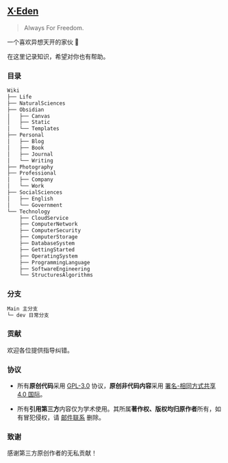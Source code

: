## [X·Eden](https://wiki.7wate.com/)

> Always For Freedom.

一个喜欢异想天开的家伙 💨

在这里记录知识，希望对你也有帮助。

### 目录

```markdown
Wiki
├── Life
├── NaturalSciences
├── Obsidian
│   ├── Canvas
│   ├── Static
│   └── Templates
├── Personal
│   ├── Blog
│   ├── Book
│   ├── Journal
│   └── Writing
├── Photography
├── Professional
│   ├── Company
│   └── Work
├── SocialSciences
│   ├── English
│   └── Government
└── Technology
    ├── CloudService
    ├── ComputerNetwork
    ├── ComputerSecurity
    ├── ComputerStorage
    ├── DatabaseSystem
    ├── GettingStarted
    ├── OperatingSystem
    ├── ProgrammingLanguage
    ├── SoftwareEngineering
    └── StructuresAlgorithms
```

### 分支

```markdown
Main 主分支
└─ dev 日常分支
```

### 贡献

欢迎各位提供指导纠错。

### 协议

- 所有**原创代码**采用 [GPL-3.0](http://www.thebigfly.com/gnu/FDLv1.3/) 协议，**原创非代码内容**采用 [署名-相同方式共享 4.0 国际](http://creativecommons.org/licenses/by-sa/4.0/)。

- 所有**引用第三方**内容仅为学术使用。其所属**著作权、版权均归原作者**所有，如有冒犯侵权，请 [邮件联系](mailto:admin@7wate.com) 删除。

### 致谢

感谢第三方原创作者的无私贡献！
